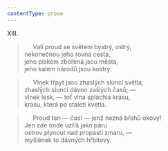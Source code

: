 ```yaml
---
contentType: prose
---
```


XIII.

>      Valí proud se světem bystrý, ostrý,  
> nekonečnou jeho rovná cesta,  
> jeho pískem zbořená jsou města,  
> jeho kalem národů jsou kostry.

>      Vlnek třpyt jsou zhaslých sluncí světla,  
> zhaslých sluncí dávno zašlých časů; —  
> vlnek lesk, — toť vlna spláchla krásu,  
> krásu, která po staletí kvetla.

>      Proud ten — _čas_! — jenž nezná břehů okovy!  
> Jen zde onde uzříš jako páru  
> ostrov plynout nad propastí zmaru, —  
> myšlének to dávných hřbitovy.
